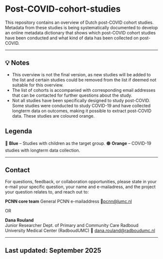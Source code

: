 # Post-COVID-cohort-studies

This repository contains an overview of Dutch post-COVID cohort studies. Metadata from these studies is being systematically documented to develop an online metadata dictionary that shows which post-COVID cohort studies have been conducted and what kind of data has been collected on post-COVID. 

---

## 💡 Notes

- This overview is not the final version, as new studies will be added to the list and certain studies could be removed from the list if deemed not suitable for this overview.
- The list of cohorts is accompanied with corresponding email addresses that can be contacted for further questions about the study.
- Not all studies have been specifically designed to study post-COVID. Some studies were conducted to study COVID-19 and have collected longterm data on outcomes, making it possible to extract post-COVID data. These studies are coloured orange. 

## Legenda

🔵 **Blue** – Studies  with children as the target group.
🟠 **Orange** – COVID-19 studies with longterm data collection.

---

##  Contact

For questions, feedback, or collaboration opportunities, please state in your e-mail your specific question, your name and e-mailadress, and the project your question relates to, and reach out to:

**PCNN core team**
General PCNN e-mailaddress 
📧pcnn@lumc.nl

OR 

**Dana Rouland**  
Junior Researcher
Dept. of Primary and Community Care
Radboud University Medical Center (RadboudUMC)
📧 dana.rouland@radboudumc.nl 


---

##  Last updated: September 2025
